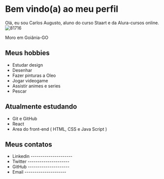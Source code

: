 # Bem vindo(a) ao meu perfil

Olá, eu sou Carlos Augusto, aluno do curso Staart e da Alura-cursos online.
![81716](https://github.com/GarotoDeProg/GarotoDeProg/assets/138615677/3f4eb352-432c-4d18-851e-7c6008a4057f)

Moro em Goiânia-GO

## Meus hobbies


- Estudar design
- Desenhar
- Fazer pinturas a Oleo
- Jogar videogame
- Assistir animes e series
- Pescar

## Atualmente estudando

- Git e GitHub
- React
- Area do front-end ( HTML, CSS e Java Script )

## Meus contatos

- Linkedin  ---------------------
- Twitter   ---------------------
- GitHub    ---------------------
- Email     ---------------------
